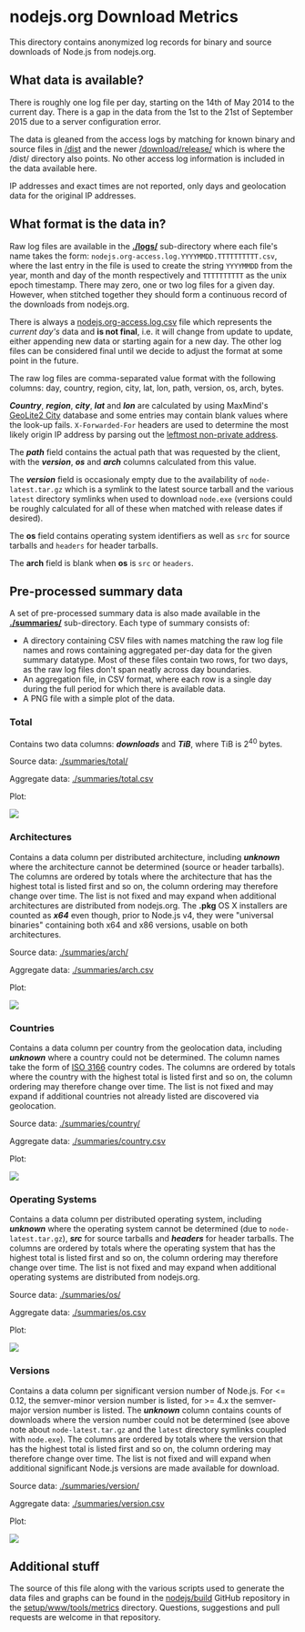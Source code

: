 # nodejs.org Download Metrics

This directory contains anonymized log records for binary and source downloads of Node.js from nodejs.org.

## What data is available?

There is roughly one log file per day, starting on the 14th of May 2014 to the current day. There is a gap in the data from the 1st to the 21st of September 2015 due to a server configuration error.

The data is gleaned from the access logs by matching for known binary and source files in [/dist](https://nodejs.org/dist/) and the newer [/download/release/](https://nodejs.org/download/release) which is where the /dist/ directory also points. No other access log information is included in the data available here.

IP addresses and exact times are not reported, only days and geolocation data for the original IP addresses.

## What format is the data in?

Raw log files are available in the **[./logs/](./logs/)** sub-directory where each file's name takes the form: `nodejs.org-access.log.YYYYMMDD.TTTTTTTTTT.csv`, where the last entry in the file is used to create the string `YYYYMMDD` from the year, month and day of the month respectively and `TTTTTTTTTT` as the unix epoch timestamp. There may zero, one or two log files for a given day. However, when stitched together they should form a continuous record of the downloads from nodejs.org.

There is always a [nodejs.org-access.log.csv](./logs/nodejs.org-access.log.csv) file which represents the _current day's_ data and **is not final**, i.e. it will change from update to update, either appending new data or starting again for a new day. The other log files can be considered final until we decide to adjust the format at some point in the future.

The raw log files are comma-separated value format with the following columns: day, country, region, city, lat, lon, path, version, os, arch, bytes.

***Country***, ***region***, ***city***, ***lat*** and ***lon*** are calculated by using MaxMind's [GeoLite2 City](http://dev.maxmind.com/geoip/geoip2/geolite2/) database and some entries may contain blank values where the look-up fails. `X-Forwarded-For` headers are used to determine the most likely origin IP address by parsing out the [leftmost non-private address](https://r.va.gg/2011/07/wrangling-the-x-forwarded-for-header.html).

The ***path*** field contains the actual path that was requested by the client, with the ***version***, ***os*** and ***arch*** columns calculated from this value.

The ***version*** field is occasionaly empty due to the availability of `node-latest.tar.gz` which is a symlink to the latest source tarball and the various `latest` directory symlinks when used to download `node.exe` (versions could be roughly calculated for all of these when matched with release dates if desired).

The **os** field contains operating system identifiers as well as `src` for source tarballs and `headers` for header tarballs.

The **arch** field is blank when **os** is `src` or `headers`.


## Pre-processed summary data

A set of pre-processed summary data is also made available in the **[./summaries/](./summaries/)** sub-directory. Each type of summary consists of:

 * A directory containing CSV files with names matching the raw log file names and rows containing aggregated per-day data for the given summary datatype. Most of these files contain two rows, for two days, as the raw log files don't span neatly across day boundaries.
 * An aggregation file, in CSV format, where each row is a single day during the full period for which there is available data.
 * A PNG file with a simple plot of the data.

### Total

Contains two data columns: ***downloads*** and ***TiB***, where TiB is 2<sup>40</sup> bytes.

Source data: [./summaries/total/](./summaries/total/)

Aggregate data: [./summaries/total.csv](./summaries/total.csv)

Plot:

<a href="./summaries/total.png"><img src="./summaries/total.png"></a>

### Architectures

Contains a data column per distributed architecture, including ***unknown*** where the architecture cannot be determined (source or header tarballs). The columns are ordered by totals where the architecture that has the highest total is listed first and so on, the column ordering may therefore change over time. The list is not fixed and may expand when additional architectures are distributed from nodejs.org. The **.pkg** OS X installers are counted as ***x64*** even though, prior to Node.js v4, they were "universal binaries" containing both x64 and x86 versions, usable on both architectures.

Source data: [./summaries/arch/](./summaries/arch/)

Aggregate data: [./summaries/arch.csv](./summaries/arch.csv)

Plot:

<a href="./summaries/arch.png"><img src="./summaries/arch.png"></a>

### Countries

Contains a data column per country from the geolocation data, including ***unknown*** where a country could not be determined. The column names take the form of [ISO 3166](https://en.wikipedia.org/wiki/ISO_3166) country codes. The columns are ordered by totals where the country with the highest total is listed first and so on, the column ordering may therefore change over time. The list is not fixed and may expand if additional countries not already listed are discovered via geolocation.

Source data: [./summaries/country/](./summaries/country/)

Aggregate data: [./summaries/country.csv](./summaries/country.csv)

Plot:

<a href="./summaries/country.png"><img src="./summaries/country.png"></a>

### Operating Systems

Contains a data column per distributed operating system, including ***unknown*** where the operating system cannot be determined (due to `node-latest.tar.gz`), ***src*** for source tarballs and ***headers*** for header tarballs. The columns are ordered by totals where the operating system that has the highest total is listed first and so on, the column ordering may therefore change over time. The list is not fixed and may expand when additional operating systems are distributed from nodejs.org.

Source data: [./summaries/os/](./summaries/os/)

Aggregate data: [./summaries/os.csv](./summaries/os.csv)

Plot:

<a href="./summaries/os.png"><img src="./summaries/os.png"></a>

### Versions

Contains a data column per significant version number of Node.js. For <= 0.12, the semver-minor version number is listed, for >= 4.x the semver-major version number is listed. The ***unknown*** column contains counts of downloads where the version number could not be determined (see above note about `node-latest.tar.gz` and the `latest` directory symlinks coupled with `node.exe`). The columns are ordered by totals where the version that has the highest total is listed first and so on, the column ordering may therefore change over time. The list is not fixed and will expand when additional significant Node.js versions are made available for download.

Source data: [./summaries/version/](./summaries/version/)

Aggregate data: [./summaries/version.csv](./summaries/version.csv)

Plot:

<a href="./summaries/version.png"><img src="./summaries/version.png"></a>

## Additional stuff

The source of this file along with the various scripts used to generate the data files and graphs can be found in the [nodejs/build](https://github.com/nodejs/build) GitHub repository in the [setup/www/tools/metrics](https://github.com/nodejs/build/tree/master/setup/www/tools/metrics) directory. Questions, suggestions and pull requests are welcome in that repository.


